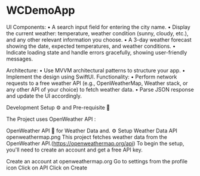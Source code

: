 # WCDemoApp

UI Components:
	•	A search input field for entering the city name.
	•	Display the current weather: temperature, weather condition (sunny, cloudy, etc.), and any other relevant information you choose.
	•	A 3-day weather forecast showing the date, expected temperatures, and weather conditions.
	•	Indicate loading state and handle errors gracefully, showing user-friendly messages.

 Architecture:
	•	Use MVVM architectural patterns to structure your app.
	•	Implement the design using SwiftUI.
Functionality:
	•	Perform network requests to a free weather API (e.g., OpenWeatherMap, Weather stack, or any other API of your choice) to fetch weather data.
	•	Parse JSON response and update the UI accordingly.

 Development Setup ⚙️ and Pre-requisite 📝

 The Project uses OpenWeather API :

OpenWeather API 🔑 for Weather Data and.
⚙️ Setup Weather Data API
openweathermap.png
This project fetches weather data from the OpenWeather API.(https://openweathermap.org/api)
To begin the setup, you'll need to create an account and get a free API key.

Create an account at openweathermap.org
Go to settings from the profile icon
Click on API
Click on Create
